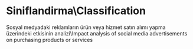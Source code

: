 # Siniflandirma\Classification
Sosyal medyadaki reklamların ürün veya hizmet satın alımı yapma üzerindeki etkisinin analizi\Impact analysis of social media advertisements on purchasing products or services
